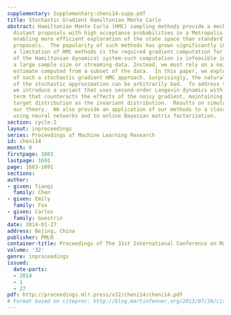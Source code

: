 ```yaml
---
supplementary: Supplementary:cheni14-supp.pdf
title: Stochastic Gradient Hamiltonian Monte Carlo
abstract: Hamiltonian Monte Carlo (HMC) sampling methods provide a mechanism for defining
  distant proposals with high acceptance probabilities in a Metropolis-Hastings framework,
  enabling more efficient exploration of the state space than standard random-walk
  proposals.  The popularity of such methods has grown significantly in recent years.  However,
  a limitation of HMC methods is the required gradient computation for simulation
  of the Hamiltonian dynamical system-such computation is infeasible in problems involving
  a large sample size or streaming data. Instead, we must rely on a noisy gradient
  estimate computed from a subset of the data.  In this paper, we explore the properties
  of such a stochastic gradient HMC approach. Surprisingly, the natural implementation
  of the stochastic approximation can be arbitrarily bad.  To address this problem
  we introduce a variant that uses second-order Langevin dynamics with a friction
  term that counteracts the effects of the noisy gradient, maintaining the desired
  target distribution as the invariant distribution.  Results on simulated data validate
  our theory.  We also provide an application of our methods to a classification task
  using neural networks and to online Bayesian matrix factorization.
section: cycle-2
layout: inproceedings
series: Proceedings of Machine Learning Research
id: cheni14
month: 0
firstpage: 1683
lastpage: 1691
page: 1683-1691
sections: 
author:
- given: Tianqi
  family: Chen
- given: Emily
  family: Fox
- given: Carlos
  family: Guestrin
date: 2014-01-27
address: Bejing, China
publisher: PMLR
container-title: Proceedings of The 31st International Conference on Machine Learning
volume: '32'
genre: inproceedings
issued:
  date-parts:
  - 2014
  - 1
  - 27
pdf: http://proceedings.mlr.press/v32/cheni14/cheni14.pdf
# Format based on citeproc: http://blog.martinfenner.org/2013/07/30/citeproc-yaml-for-bibliographies/
---
```

